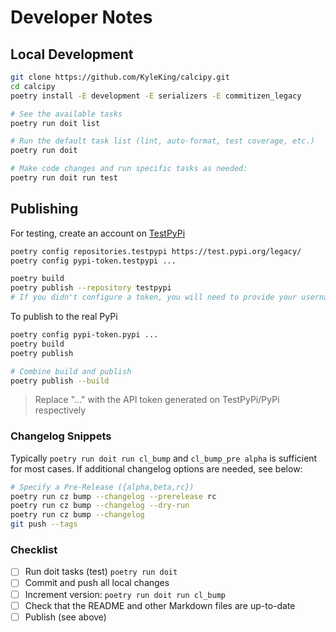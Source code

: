 # Developer Notes

## Local Development

```sh
git clone https://github.com/KyleKing/calcipy.git
cd calcipy
poetry install -E development -E serializers -E commitizen_legacy

# See the available tasks
poetry run doit list

# Run the default task list (lint, auto-format, test coverage, etc.)
poetry run doit

# Make code changes and run specific tasks as needed:
poetry run doit run test
```

## Publishing

For testing, create an account on [TestPyPi](https://test.pypi.org/legacy/)

```sh
poetry config repositories.testpypi https://test.pypi.org/legacy/
poetry config pypi-token.testpypi ...

poetry build
poetry publish --repository testpypi
# If you didn't configure a token, you will need to provide your username and password to publish
```

To publish to the real PyPi

```sh
poetry config pypi-token.pypi ...
poetry build
poetry publish

# Combine build and publish
poetry publish --build
```

> Replace "..." with the API token generated on TestPyPi/PyPi respectively

### Changelog Snippets

Typically `poetry run doit run cl_bump` and `cl_bump_pre alpha` is sufficient for most cases. If additional changelog options are needed, see below:

<!-- TODO: make `cl_bump_pre alpha` and remove this section -->

```sh
# Specify a Pre-Release ({alpha,beta,rc})
poetry run cz bump --changelog --prerelease rc
poetry run cz bump --changelog --dry-run
poetry run cz bump --changelog
git push --tags
```

### Checklist

- [ ] Run doit tasks (test) `poetry run doit`
- [ ] Commit and push all local changes
- [ ] Increment version: `poetry run doit run cl_bump`
- [ ] Check that the README and other Markdown files are up-to-date
- [ ] Publish (see above)
